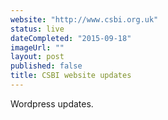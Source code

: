 ```yaml
---
website: "http://www.csbi.org.uk"
status: live
dateCompleted: "2015-09-18"
imageUrl: ""
layout: post
published: false
title: CSBI website updates
---
```


Wordpress updates.
